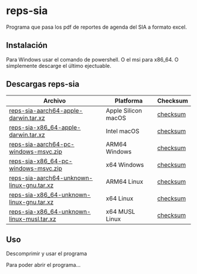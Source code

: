 # reps-sia



Programa que pasa los pdf de reportes de agenda del SIA a formato excel.

## Instalación

Para Windows usar el comando de powershell. O el msi para x86_64.
O simplemente descarge el último ejectuable.

## Descargas reps-sia

|  Archivo  | Platforma | Checksum |
|--------|----------|----------|
| [reps-sia-aarch64-apple-darwin.tar.xz](https://github.com/jovillarrealm/reps-sia/releases/download/v0.4.3/reps-sia-aarch64-apple-darwin.tar.xz) | Apple Silicon macOS | [checksum](https://github.com/jovillarrealm/reps-sia/releases/download/v0.4.3/reps-sia-aarch64-apple-darwin.tar.xz.sha256) |
| [reps-sia-x86_64-apple-darwin.tar.xz](https://github.com/jovillarrealm/reps-sia/releases/download/v0.4.3/reps-sia-x86_64-apple-darwin.tar.xz) | Intel macOS | [checksum](https://github.com/jovillarrealm/reps-sia/releases/download/v0.4.3/reps-sia-x86_64-apple-darwin.tar.xz.sha256) |
| [reps-sia-aarch64-pc-windows-msvc.zip](https://github.com/jovillarrealm/reps-sia/releases/download/v0.4.3/reps-sia-aarch64-pc-windows-msvc.zip) | ARM64 Windows | [checksum](https://github.com/jovillarrealm/reps-sia/releases/download/v0.4.3/reps-sia-aarch64-pc-windows-msvc.zip.sha256) |
| [reps-sia-x86_64-pc-windows-msvc.zip](https://github.com/jovillarrealm/reps-sia/releases/download/v0.4.3/reps-sia-x86_64-pc-windows-msvc.zip) | x64 Windows | [checksum](https://github.com/jovillarrealm/reps-sia/releases/download/v0.4.3/reps-sia-x86_64-pc-windows-msvc.zip.sha256) |
| [reps-sia-aarch64-unknown-linux-gnu.tar.xz](https://github.com/jovillarrealm/reps-sia/releases/download/v0.4.3/reps-sia-aarch64-unknown-linux-gnu.tar.xz) | ARM64 Linux | [checksum](https://github.com/jovillarrealm/reps-sia/releases/download/v0.4.3/reps-sia-aarch64-unknown-linux-gnu.tar.xz.sha256) |
| [reps-sia-x86_64-unknown-linux-gnu.tar.xz](https://github.com/jovillarrealm/reps-sia/releases/download/v0.4.3/reps-sia-x86_64-unknown-linux-gnu.tar.xz) | x64 Linux | [checksum](https://github.com/jovillarrealm/reps-sia/releases/download/v0.4.3/reps-sia-x86_64-unknown-linux-gnu.tar.xz.sha256) |
| [reps-sia-x86_64-unknown-linux-musl.tar.xz](https://github.com/jovillarrealm/reps-sia/releases/download/v0.4.3/reps-sia-x86_64-unknown-linux-musl.tar.xz) | x64 MUSL Linux | [checksum](https://github.com/jovillarrealm/reps-sia/releases/download/v0.4.3/reps-sia-x86_64-unknown-linux-musl.tar.xz.sha256) |

## Uso

Descomprimir y usar el programa

Para poder abrir el programa...

